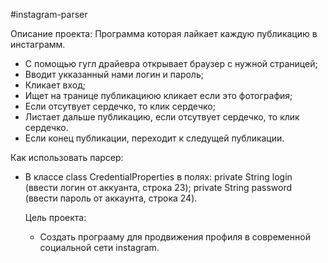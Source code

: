 #instagram-parser

Описание проекта:
 Программа которая лайкает каждую публикацию в инстаграмм.
  - C помощью гугл драйевра открывает браузер с нужной страницей; 
  - Вводит укказанный нами логин и пароль; 
  - Кликает вход;
  - Ищет на транице публикациюю кликает если это фотография;
  - Если отсутвует сердечко, то клик сердечко;
  - Листает дальше публикацию, если отсутвует сердечко, то клик сердечко.
  - Если конец публикации, переходит к следущей публикации.


Как использовать парсер:

- В классе class CredentialProperties в полях:
  private String login (ввести логин от аккуанта, строка 23);
  private String password (ввести пароль от аккаунта, строка 24).
  
  
  Цель проекта: 
  
  - Создать програаму для продвижения профиля в современной социальной сети instagram.
